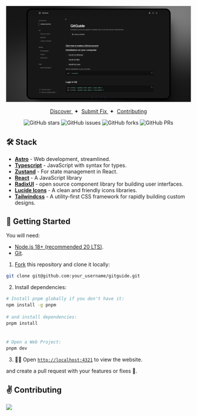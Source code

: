 <div align="center">
<a href="https://gitguide.vercel.app">
<img src="/public/README.png">
</a>
<p></p>
</div>

<div align="center">
    <a href="https://gitguide.vercel.app" target="_blank">
        Discover
    </a>
    <span>&nbsp;✦&nbsp;</span>
    <a href="#-getting-started">
        Submit Fix
    </a>
      <span>&nbsp;✦&nbsp;</span>
    <a href="#%EF%B8%8F-contributing">
        Contributing
    </a>
</div>

</p>

<div align="center">

![GitHub stars](https://img.shields.io/github/stars/angelurrutdev/gitguide)
![GitHub issues](https://img.shields.io/github/issues/angelurrutdev/gitguide)
![GitHub forks](https://img.shields.io/github/forks/angelurrutdev/gitguide)
![GitHub PRs](https://img.shields.io/github/issues-pr/angelurrutdev/gitguide)

</div>

## 🛠️ Stack

- [**Astro**](https://astro.build/blog/astro-5-beta/) - Web development, streamlined.
- [**Typescript**](https://www.typescriptlang.org/) - JavaScript with syntax for types.
- [**Zustand**](https://zustand-demo.pmnd.rs/) - For state management in React.
- [**React**](https://reactjs.org/) - A JavaScript library
- [**RadixUI**](https://www.radix-ui.com/primitives/docs/overview/releases) - open source component library for building user interfaces.
- [**Lucide Icons**](https://lucide.dev/) - A clean and friendly icons libraries.
- [**Tailwindcss**](https://tailwindcss.com/) - A utility-first CSS framework for rapidly building custom designs.

## 🚀 Getting Started

You will need:

- [Node.js 18+ (recommended 20 LTS)](https://nodejs.org/en/).
- [Git](https://git-scm.com/).

1. [Fork](https://github.com/angelurrutdev/gitguide/fork) this repository and clone it locally:

```bash
git clone git@github.com:your_username/gitguide.git
```

2. Install dependencies:

```bash
# Install pnpm globally if you don't have it:
npm install -g pnpm

# and install dependencies:
pnpm install


# Open a Web Project:
pnpm dev
```

3. 🧑‍🚀 Open [`http://localhost:4321`](http://localhost:4321) to view the website.

and create a pull request with your features or fixes 🚀.

## ✌️ Contributing

<a href="https://github.com/angelurrutdev/gitguide/graphs/contributors">
  <img src="https://contrib.rocks/image?repo=angelurrutdev/gitguide" />
</a>
